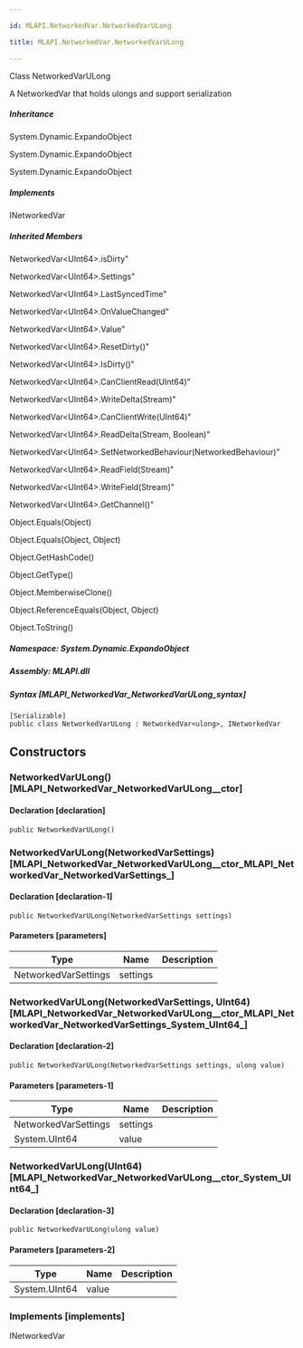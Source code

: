 ```yaml
---

id: MLAPI.NetworkedVar.NetworkedVarULong

title: MLAPI.NetworkedVar.NetworkedVarULong

---
```


Class NetworkedVarULong

<div class="markdown level0 summary" markdown="1">

A NetworkedVar that holds ulongs and support serialization

</div>

<div class="markdown level0 conceptual" markdown="1">

</div>

<div class="inheritance" markdown="1">

##### Inheritance

<div class="level0" markdown="1">

System.Dynamic.ExpandoObject

</div>

<div class="level1" markdown="1">

System.Dynamic.ExpandoObject

</div>

<div class="level2" markdown="1">

System.Dynamic.ExpandoObject

</div>

</div>

<div markdown="1" classs="implements">

##### Implements

<div markdown="1">

INetworkedVar

</div>

</div>

<div class="inheritedMembers" markdown="1">

##### Inherited Members

<div markdown="1">

NetworkedVar\<UInt64\>.isDirty"

</div>

<div markdown="1">

NetworkedVar\<UInt64\>.Settings"

</div>

<div markdown="1">

NetworkedVar\<UInt64\>.LastSyncedTime"

</div>

<div markdown="1">

NetworkedVar\<UInt64\>.OnValueChanged"

</div>

<div markdown="1">

NetworkedVar\<UInt64\>.Value"

</div>

<div markdown="1">

NetworkedVar\<UInt64\>.ResetDirty()"

</div>

<div markdown="1">

NetworkedVar\<UInt64\>.IsDirty()"

</div>

<div markdown="1">

NetworkedVar\<UInt64\>.CanClientRead(UInt64)"

</div>

<div markdown="1">

NetworkedVar\<UInt64\>.WriteDelta(Stream)"

</div>

<div markdown="1">

NetworkedVar\<UInt64\>.CanClientWrite(UInt64)"

</div>

<div markdown="1">

NetworkedVar\<UInt64\>.ReadDelta(Stream, Boolean)"

</div>

<div markdown="1">

NetworkedVar\<UInt64\>.SetNetworkedBehaviour(NetworkedBehaviour)"

</div>

<div markdown="1">

NetworkedVar\<UInt64\>.ReadField(Stream)"

</div>

<div markdown="1">

NetworkedVar\<UInt64\>.WriteField(Stream)"

</div>

<div markdown="1">

NetworkedVar\<UInt64\>.GetChannel()"

</div>

<div markdown="1">

Object.Equals(Object)

</div>

<div markdown="1">

Object.Equals(Object, Object)

</div>

<div markdown="1">

Object.GetHashCode()

</div>

<div markdown="1">

Object.GetType()

</div>

<div markdown="1">

Object.MemberwiseClone()

</div>

<div markdown="1">

Object.ReferenceEquals(Object, Object)

</div>

<div markdown="1">

Object.ToString()

</div>

</div>

##### **Namespace**: System.Dynamic.ExpandoObject

##### **Assembly**: MLAPI.dll

##### Syntax [MLAPI_NetworkedVar_NetworkedVarULong_syntax]

    [Serializable]
    public class NetworkedVarULong : NetworkedVar<ulong>, INetworkedVar

## Constructors <span id="MLAPI_NetworkedVar_NetworkedVarULong__ctor_"></span>

### NetworkedVarULong() [MLAPI_NetworkedVar_NetworkedVarULong__ctor]

<div class="markdown level1 summary" markdown="1">

</div>

<div class="markdown level1 conceptual" markdown="1">

</div>

#### Declaration [declaration]

    public NetworkedVarULong()

<span id="MLAPI_NetworkedVar_NetworkedVarULong__ctor_"></span>

### NetworkedVarULong(NetworkedVarSettings) [MLAPI_NetworkedVar_NetworkedVarULong__ctor_MLAPI_NetworkedVar_NetworkedVarSettings_]

<div class="markdown level1 summary" markdown="1">

</div>

<div class="markdown level1 conceptual" markdown="1">

</div>

#### Declaration [declaration-1]

    public NetworkedVarULong(NetworkedVarSettings settings)

#### Parameters [parameters]

| Type                 | Name                                        | Description |
|----------------------|---------------------------------------------|-------------|
| NetworkedVarSettings | <span class="parametername">settings</span> |             |

<span id="MLAPI_NetworkedVar_NetworkedVarULong__ctor_"></span>

### NetworkedVarULong(NetworkedVarSettings, UInt64) [MLAPI_NetworkedVar_NetworkedVarULong__ctor_MLAPI_NetworkedVar_NetworkedVarSettings_System_UInt64_]

<div class="markdown level1 summary" markdown="1">

</div>

<div class="markdown level1 conceptual" markdown="1">

</div>

#### Declaration [declaration-2]

    public NetworkedVarULong(NetworkedVarSettings settings, ulong value)

#### Parameters [parameters-1]

| Type                                    | Name                                        | Description |
|-----------------------------------------|---------------------------------------------|-------------|
| NetworkedVarSettings                    | <span class="parametername">settings</span> |             |
| <span class="xref">System.UInt64</span> | <span class="parametername">value</span>    |             |

<span id="MLAPI_NetworkedVar_NetworkedVarULong__ctor_"></span>

### NetworkedVarULong(UInt64) [MLAPI_NetworkedVar_NetworkedVarULong__ctor_System_UInt64_]

<div class="markdown level1 summary" markdown="1">

</div>

<div class="markdown level1 conceptual" markdown="1">

</div>

#### Declaration [declaration-3]

    public NetworkedVarULong(ulong value)

#### Parameters [parameters-2]

| Type                                    | Name                                     | Description |
|-----------------------------------------|------------------------------------------|-------------|
| <span class="xref">System.UInt64</span> | <span class="parametername">value</span> |             |

### Implements [implements]

<div markdown="1">

INetworkedVar

</div>
